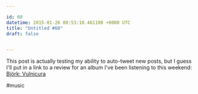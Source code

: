 ```yaml
---

id: 60
datetime: 2015-01-26 08:53:10.461108 +0000 UTC
title: "Untitled #60"
draft: false


---
```


This post is actually testing my ability to auto-tweet new posts, but I guess I'll put in a link to a review for an album I've been listening to this weekend: [Björk: Vulnicura](http://pitchfork.com/reviews/albums/20181-vulnicura/)

#music

